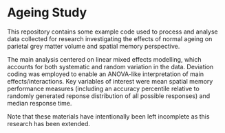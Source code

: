 # Ageing Study
This repository contains some example code used to process and analyse data collected for research investigating the effects of normal ageing on parietal grey matter volume and spatial memory perspective. 

The main analysis centered on linear mixed effects modelling, which accounts for both systematic and random variation in the data. Deviation coding was employed to enable an ANOVA-like interpretation of main effects/interactions. Key variables of interest were mean spatial memory performance measures (including an accuracy percentile relative to randomly generated reponse distribution of all possible responses) and median response time.

Note that these materials have intentionally been left incomplete as this research has been extended. 
